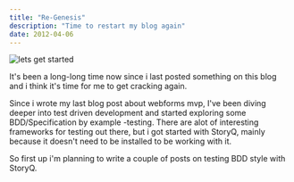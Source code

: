 ```yaml
---
title: "Re-Genesis"
description: "Time to restart my blog again"
date: 2012-04-06
---
```


![lets get started](/img/getting-start-button-just-engaged-390.jpg)

It's been a long-long time now  since i last posted something on this blog and i think it's time for me to get cracking again.

Since i wrote my last blog post about webforms mvp, I've been diving deeper into test driven development and started exploring some BDD/Specification by example -testing. There are alot of interesting frameworks for testing out there, but i got started with StoryQ, mainly because it doesn't need to be installed to be working with it.

So first up i'm planning to write a couple of posts on testing BDD style with StoryQ.